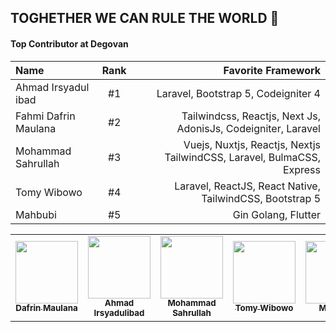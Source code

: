 ## TOGHETHER WE CAN RULE THE WORLD 👊

#### Top Contributor at Degovan

| Name                    | Rank        | Favorite Framework  |
| :---                    |    :----:   |               ---:  |
| Ahmad Irsyadul ibad     | #1          | Laravel, Bootstrap 5, Codeigniter 4|
| Fahmi Dafrin Maulana          | #2          | Tailwindcss, Reactjs, Next Js, AdonisJs, Codeigniter, Laravel|
| Mohammad Sahrullah      | #3          | Vuejs, Nuxtjs, Reactjs, Nextjs TailwindCSS, Laravel, BulmaCSS, Express |
| Tomy Wibowo             | #4          | Laravel, ReactJS, React Native, TailwindCSS, Bootstrap 5  |
| Mahbubi                 | #5          | Gin Golang, Flutter |

<table>
  <tr>
    <td align="center">
      <a href="https://github.com/destroylord"><img src="https://avatars.githubusercontent.com/u/36498044?v=4" width="100px;" alt=""/>
        <br />
        <sub><b>Dafrin Maulana</b></sub></a><br />
    </td>
    <td align="center">
      <a href="https://github.com/irsyadulibad"><img src="https://avatars1.githubusercontent.com/u/47577443?=400&v=4" width="100px;" alt=""/>
        <br />
        <sub><b>Ahmad Irsyadulibad </b></sub></a><br />
    </td>
    <td align="center"><a href="https://github.com/sahrullahh"><img src="https://avatars0.githubusercontent.com/u/49519441?=400&v=4" width="100px;" alt=""/>
      <br />
      <sub><b>Mohammad Sahrullah</b></sub></a><br />
    </td>
    <td align="center"><a href="https://github.com/MyFRA"><img src="https://avatars0.githubusercontent.com/u/60420319?=400&v=4" width="100px;" alt=""/>
      <br />
      <sub><b> Tomy Wibowo  </b></sub></a><br />
    </td>
     <td align="center"><a href="https://github.com/mahbubi69"><img src="https://avatars.githubusercontent.com/u/80621275?v=4" width="100px;" alt=""/>
      <br />
      <sub><b>Mahbubi</b></sub></a><br />
    </td>
  </tr>
<table>
  

<!--

**Here are some ideas to get you started:**

🙋‍♀️ A short introduction - what is your organization all about?
🌈 Contribution guidelines - how can the community get involved?
👩‍💻 Useful resources - where can the community find your docs? Is there anything else the community should know?
🍿 Fun facts - what does your team eat for breakfast?
🧙 Remember, you can do mighty things with the power of [Markdown](https://docs.github.com/github/writing-on-github/getting-started-with-writing-and-formatting-on-github/basic-writing-and-formatting-syntax)
-->
